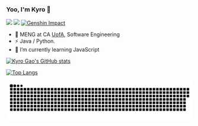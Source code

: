 ### Yoo, I'm Kyro 👋
<a title="github" target="_blank" href="https://github.com/Pgao4"><img src="https://img.shields.io/badge/dynamic/json?color=FF0000&label=github&query=%24.data.totalSubs&suffix=followers&url=https%3A%2F%2Fapi.spencerwoo.com%2Fsubstats%2F%3Fsource%3Dgithub%26queryKey%3DPgao4" ></a>
<a title="coolapk" target="_blank" href="https://www.coolapk.com/u/2875406"><img src="https://img.shields.io/badge/dynamic/json?color=3CB371&label=coolapk&query=%24.data.totalSubs&suffix=followers&url=https%3A%2F%2Fapi.spencerwoo.com%2Fsubstats%2F%3Fsource%3Dcoolapk%26queryKey%3D2875406" ></a>
[![Genshin Impact](https://img.shields.io/badge/Genshin%20Impact-165688340-2C2E43?labelColor=2C2E43)](https://space.bilibili.com/37287031/)
- 🍻 MENG at CA [UofA](https://www.ualberta.ca), Software Engineering
- ⚡ Java / Python.
- 🌱 I’m currently learning JavaScript

[![Kyro Gao's GitHub stats](https://github-readme-stats.vercel.app/api?username=Pgao4&count_private=true&show_icons=true&theme=vue-dark)](https://github.com/Pgao4)

[![Top Langs](https://github-readme-stats.vercel.app/api/top-langs/?username=anuraghazra&layout=compact&theme=vue-dark)](https://github.com/Pgao4)

<div align="center"><img src="https://raw.githubusercontent.com/Achuan-2/Achuan-2/main/assets/github-contribution-grid-snake.svg" ></div>
<!--
**Pgao4/Pgao4** is a ✨ _special_ ✨ repository because its `README.md` (this file) appears on your GitHub profile.

Here are some ideas to get you started:

- 🔭 I’m currently working on ...
- 🌱 I’m currently learning ...
- 👯 I’m looking to collaborate on ...
- 🤔 I’m looking for help with ...
- 💬 Ask me about ...
- 📫 How to reach me: ...
- 😄 Pronouns: ...
- ⚡ Fun fact: ...
-->
